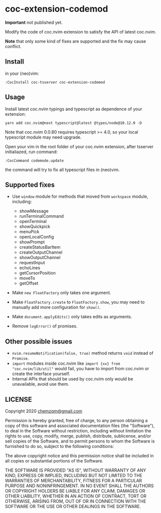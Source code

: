 # coc-extension-codemod

**Important** not published yet.

Modify the code of coc.nvim extension to satisfy the API of latest coc.nvim.

**Note** that only some kind of fixes are supported and the fix may cause
conflict.

## Install

in your (neo)vim:

    :CocInstall coc-tsserver coc-extension-codemod

## Usage

Install latest coc.nvim typings and typescript as dependence of your extension:

    yarn add coc.nvim@next typescript@latest @types/node@10.12.0 -D

Note that coc.nvim 0.0.80 requires typescript >= 4.0, so your local typescript
module may need upgrade.

Open your vim in the root folder of your coc.nvim extension, after tsserver
initialiazed, run command:

    :CocCommand codemode.update

the command will try to fix all typescript files in (neo)vim.

## Supported fixes

- Use `window` module for methods that moved from `workspace` module, including:

  - showMessage
  - runTerminalCommand
  - openTerminal
  - showQuickpick
  - menuPick
  - openLocalConfig
  - showPrompt
  - createStatusBarItem
  - createOutputChannel
  - showOutputChannel
  - requestInput
  - echoLines
  - getCursorPosition
  - moveTo
  - getOffset

- Make `new FloatFactory` only takes one argument.
- Make `FloatFactory.create` to `FloatFactory.show`, you may need to manually add more
  configuration for `show()`.
- Make `document.applyEdits()` only takes edits as arguments.
- Remove `logError()` of promises.

## Other possible issues

- `nvim.resumeNotification(false, true)` method returns `void` instead of `Promise`.
- `import` modules inside coc.nvim like `import {xx} from "coc.nvim/lib/util"` would
  fail, you have to import from coc.nvim or create the interface yourself.
- Internal APIs that should be used by coc.nvim only would be unavailable, avoid
  use them.

## LICENSE

Copyright 2020 chemzqm@gmail.com

Permission is hereby granted, free of charge, to any person obtaining
a copy of this software and associated documentation files (the "Software"),
to deal in the Software without restriction, including without limitation
the rights to use, copy, modify, merge, publish, distribute, sublicense,
and/or sell copies of the Software, and to permit persons to whom the
Software is furnished to do so, subject to the following conditions:

The above copyright notice and this permission notice shall be included
in all copies or substantial portions of the Software.

THE SOFTWARE IS PROVIDED "AS IS", WITHOUT WARRANTY OF ANY KIND,
EXPRESS OR IMPLIED, INCLUDING BUT NOT LIMITED TO THE WARRANTIES
OF MERCHANTABILITY, FITNESS FOR A PARTICULAR PURPOSE AND NONINFRINGEMENT.
IN NO EVENT SHALL THE AUTHORS OR COPYRIGHT HOLDERS BE LIABLE FOR ANY CLAIM,
DAMAGES OR OTHER LIABILITY, WHETHER IN AN ACTION OF CONTRACT,
TORT OR OTHERWISE, ARISING FROM, OUT OF OR IN CONNECTION WITH THE SOFTWARE
OR THE USE OR OTHER DEALINGS IN THE SOFTWARE.
